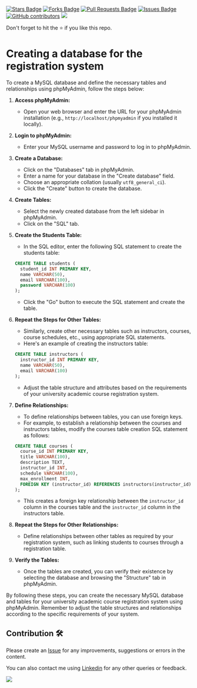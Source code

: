 <a href="https://github.com/drshahizan/learn-php/stargazers"><img src="https://img.shields.io/github/stars/drshahizan/learn-php" alt="Stars Badge"/></a>
<a href="https://github.com/drshahizan/learn-php/network/members"><img src="https://img.shields.io/github/forks/drshahizan/learn-php" alt="Forks Badge"/></a>
<a href="https://github.com/drshahizan/learn-php/pulls"><img src="https://img.shields.io/github/issues-pr/drshahizan/learn-php" alt="Pull Requests Badge"/></a>
<a href="https://github.com/drshahizan/learn-php/issues"><img src="https://img.shields.io/github/issues/drshahizan/learn-php" alt="Issues Badge"/></a>
<a href="https://github.com/drshahizan/learn-php/graphs/contributors"><img alt="GitHub contributors" src="https://img.shields.io/github/contributors/drshahizan/learn-php?color=2b9348"></a>
![](https://visitor-badge.glitch.me/badge?page_id=drshahizan/learn-php)

Don't forget to hit the :star: if you like this repo.

# Creating a database for the registration system

To create a MySQL database and define the necessary tables and relationships using phpMyAdmin, follow the steps below:

1. **Access phpMyAdmin:**
   - Open your web browser and enter the URL for your phpMyAdmin installation (e.g., `http://localhost/phpmyadmin` if you installed it locally).

2. **Login to phpMyAdmin:**
   - Enter your MySQL username and password to log in to phpMyAdmin.

3. **Create a Database:**
   - Click on the "Databases" tab in phpMyAdmin.
   - Enter a name for your database in the "Create database" field.
   - Choose an appropriate collation (usually `utf8_general_ci`).
   - Click the "Create" button to create the database.

4. **Create Tables:**
   - Select the newly created database from the left sidebar in phpMyAdmin.
   - Click on the "SQL" tab.

5. **Create the Students Table:**
   - In the SQL editor, enter the following SQL statement to create the students table:

   ```sql
   CREATE TABLE students (
     student_id INT PRIMARY KEY,
     name VARCHAR(50),
     email VARCHAR(100),
     password VARCHAR(100)
   );
   ```

   - Click the "Go" button to execute the SQL statement and create the table.

6. **Repeat the Steps for Other Tables:**
   - Similarly, create other necessary tables such as instructors, courses, course schedules, etc., using appropriate SQL statements.
   - Here's an example of creating the instructors table:

   ```sql
   CREATE TABLE instructors (
     instructor_id INT PRIMARY KEY,
     name VARCHAR(50),
     email VARCHAR(100)
   );
   ```

   - Adjust the table structure and attributes based on the requirements of your university academic course registration system.

7. **Define Relationships:**
   - To define relationships between tables, you can use foreign keys.
   - For example, to establish a relationship between the courses and instructors tables, modify the courses table creation SQL statement as follows:

   ```sql
   CREATE TABLE courses (
     course_id INT PRIMARY KEY,
     title VARCHAR(100),
     description TEXT,
     instructor_id INT,
     schedule VARCHAR(100),
     max_enrollment INT,
     FOREIGN KEY (instructor_id) REFERENCES instructors(instructor_id)
   );
   ```

   - This creates a foreign key relationship between the `instructor_id` column in the courses table and the `instructor_id` column in the instructors table.

8. **Repeat the Steps for Other Relationships:**
   - Define relationships between other tables as required by your registration system, such as linking students to courses through a registration table.

9. **Verify the Tables:**
   - Once the tables are created, you can verify their existence by selecting the database and browsing the "Structure" tab in phpMyAdmin.

By following these steps, you can create the necessary MySQL database and tables for your university academic course registration system using phpMyAdmin. Remember to adjust the table structures and relationships according to the specific requirements of your system.

## Contribution 🛠️
Please create an [Issue](https://github.com/drshahizan/learn-php/issues) for any improvements, suggestions or errors in the content.

You can also contact me using [Linkedin](https://www.linkedin.com/in/drshahizan/) for any other queries or feedback.

![](https://komarev.com/ghpvc/?username=drshahizan&label=Views&color=0e75b6&style=flat)
